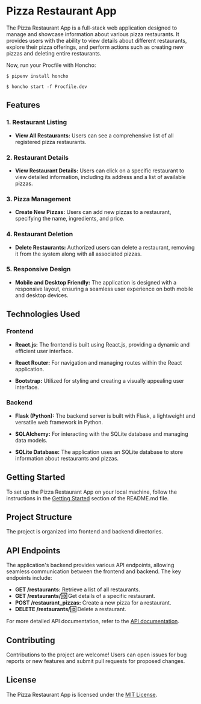 # Pizza Restaurant App

The Pizza Restaurant App is a full-stack web application designed to manage and showcase information about various pizza restaurants. It provides users with the ability to view details about different restaurants, explore their pizza offerings, and perform actions such as creating new pizzas and deleting entire restaurants.

Now, run your Procfile with Honcho:

```console
$ pipenv install honcho

$ honcho start -f Procfile.dev
```
## Features

### 1. Restaurant Listing

- **View All Restaurants:**
  Users can see a comprehensive list of all registered pizza restaurants.

### 2. Restaurant Details

- **View Restaurant Details:**
  Users can click on a specific restaurant to view detailed information, including its address and a list of available pizzas.

### 3. Pizza Management

- **Create New Pizzas:**
  Users can add new pizzas to a restaurant, specifying the name, ingredients, and price.

### 4. Restaurant Deletion

- **Delete Restaurants:**
  Authorized users can delete a restaurant, removing it from the system along with all associated pizzas.

### 5. Responsive Design

- **Mobile and Desktop Friendly:**
  The application is designed with a responsive layout, ensuring a seamless user experience on both mobile and desktop devices.

## Technologies Used

### Frontend

- **React.js:**
  The frontend is built using React.js, providing a dynamic and efficient user interface.

- **React Router:**
  For navigation and managing routes within the React application.

- **Bootstrap:**
  Utilized for styling and creating a visually appealing user interface.

### Backend

- **Flask (Python):**
  The backend server is built with Flask, a lightweight and versatile web framework in Python.

- **SQLAlchemy:**
  For interacting with the SQLite database and managing data models.

- **SQLite Database:**
  The application uses an SQLite database to store information about restaurants and pizzas.

## Getting Started

To set up the Pizza Restaurant App on your local machine, follow the instructions in the [Getting Started](#getting-started) section of the README.md file.

## Project Structure

The project is organized into frontend and backend directories.


## API Endpoints

The application's backend provides various API endpoints, allowing seamless communication between the frontend and backend. The key endpoints include:

- **GET /restaurants:** Retrieve a list of all restaurants.
- **GET /restaurants/:id:** Get details of a specific restaurant.
- **POST /restaurant_pizzas:** Create a new pizza for a restaurant.
- **DELETE /restaurants/:id:** Delete a restaurant.

For more detailed API documentation, refer to the [API documentation](./API.md).

## Contributing

Contributions to the project are welcome! Users can open issues for bug reports or new features and submit pull requests for proposed changes.

## License

The Pizza Restaurant App is licensed under the [MIT License](LICENSE).
